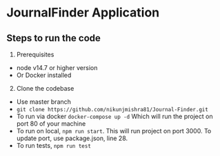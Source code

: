 # JournalFinder Application

## Steps to run the code

1. Prerequisites 
* node v14.7 or higher version
* Or Docker installed


2. Clone the codebase 
* Use master branch
* `git clone https://github.com/nikunjmishra81/Journal-Finder.git `
* To run via docker `docker-compose up -d` Which will run the project on port 80 of your machine
* To run on local, `npm run start`. This will run project on port 3000. To update port, use package.json, line 28. 
* To run tests, `npm run test`

